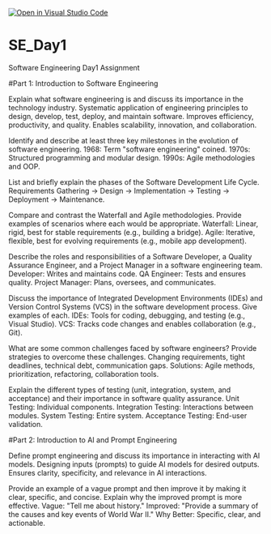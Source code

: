 [![Open in Visual Studio Code](https://classroom.github.com/assets/open-in-vscode-2e0aaae1b6195c2367325f4f02e2d04e9abb55f0b24a779b69b11b9e10269abc.svg)](https://classroom.github.com/online_ide?assignment_repo_id=18438309&assignment_repo_type=AssignmentRepo)
# SE_Day1
Software Engineering Day1 Assignment

#Part 1: Introduction to Software Engineering

Explain what software engineering is and discuss its importance in the technology industry.
Systematic application of engineering principles to design, develop, test, deploy, and maintain software.
Improves efficiency, productivity, and quality.
Enables scalability, innovation, and collaboration.

Identify and describe at least three key milestones in the evolution of software engineering.
1968: Term "software engineering" coined.
1970s: Structured programming and modular design.
1990s: Agile methodologies and OOP.

List and briefly explain the phases of the Software Development Life Cycle.
Requirements Gathering → Design → Implementation → Testing → Deployment → Maintenance.



Compare and contrast the Waterfall and Agile methodologies. Provide examples of scenarios where each would be appropriate.
Waterfall: Linear, rigid, best for stable requirements (e.g., building a bridge).
Agile: Iterative, flexible, best for evolving requirements (e.g., mobile app development).

Describe the roles and responsibilities of a Software Developer, a Quality Assurance Engineer, and a Project Manager in a software engineering team.
Developer: Writes and maintains code.
QA Engineer: Tests and ensures quality.
Project Manager: Plans, oversees, and communicates.

Discuss the importance of Integrated Development Environments (IDEs) and Version Control Systems (VCS) in the software development process. Give examples of each.
IDEs: Tools for coding, debugging, and testing (e.g., Visual Studio).
VCS: Tracks code changes and enables collaboration (e.g., Git).

What are some common challenges faced by software engineers? Provide strategies to overcome these challenges.
Changing requirements, tight deadlines, technical debt, communication gaps.
Solutions: Agile methods, prioritization, refactoring, collaboration tools.

Explain the different types of testing (unit, integration, system, and acceptance) and their importance in software quality assurance.
Unit Testing: Individual components.
Integration Testing: Interactions between modules.
System Testing: Entire system.
Acceptance Testing: End-user validation.



#Part 2: Introduction to AI and Prompt Engineering


Define prompt engineering and discuss its importance in interacting with AI models.
Designing inputs (prompts) to guide AI models for desired outputs.
Ensures clarity, specificity, and relevance in AI interactions.



Provide an example of a vague prompt and then improve it by making it clear, specific, and concise. Explain why the improved prompt is more effective.
Vague: "Tell me about history."
Improved: "Provide a summary of the causes and key events of World War II."
Why Better: Specific, clear, and actionable.
